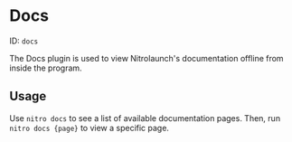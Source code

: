 # Docs
ID: `docs`

The Docs plugin is used to view Nitrolaunch's documentation offline from inside the program.

## Usage
Use `nitro docs` to see a list of available documentation pages. Then, run `nitro docs {page}` to view a specific page.
